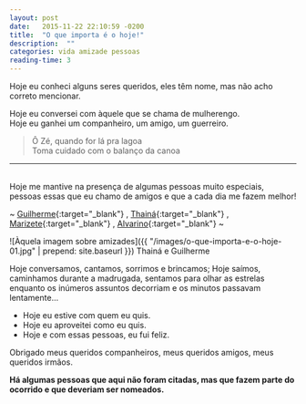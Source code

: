 ```yaml
---
layout: post
date:   2015-11-22 22:10:59 -0200
title:  "O que importa é o hoje!"
description:  ""
categories: vida amizade pessoas
reading-time: 3
---
```

Hoje eu conheci alguns seres queridos, eles têm nome, mas não acho correto mencionar.

Hoje eu conversei com àquele que se chama de mulherengo.  
Hoje eu ganhei um companheiro, um amigo, um guerreiro.

> Ô Zé, quando for lá pra lagoa    	    
> Toma cuidado com o balanço da canoa

<hr style="margin: 0 auto;"><br>

Hoje me mantive na presença de algumas pessoas muito especiais, pessoas essas que eu chamo de amigos e que a cada dia me fazem melhor!

~
  [Guilherme](http://twitter.com/@Gmichel__){:target="_blank"}
, [Thainá](http://twitter.com/@UmaTal_DeBombom){:target="_blank"}
, [Marizete](https://www.facebook.com/zete.silva.37){:target="_blank"}
, [Alvarino](https://www.facebook.com/alvarino.milanez.5){:target="_blank"}
~ 

<!-- ![Àquela imagem sobre amizades](https://pbs.twimg.com/media/CUfK67JW4AAJSOa.jpg) -->
![Àquela imagem sobre amizades]({{ "/images/o-que-importa-e-o-hoje-01.jpg" | prepend: site.baseurl }})
Thainá e Guilherme

Hoje conversamos, cantamos, sorrimos e brincamos;
Hoje saímos, caminhamos durante a madrugada, sentamos para olhar as estrelas enquanto os inúmeros assuntos decorriam e os minutos passavam lentamente...

* Hoje eu estive com quem eu quis.
* Hoje eu aproveitei como eu quis.
* Hoje e com essas pessoas, eu fui feliz.

Obrigado meus queridos companheiros, meus queridos amigos, meus queridos irmãos.

**Há algumas pessoas que aqui não foram citadas, mas que fazem parte do ocorrido e que deveriam ser nomeados.**
